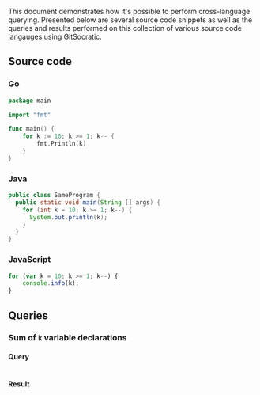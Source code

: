 This document demonstrates how it's possible to perform cross-language querying. Presented below are several source code snippets as well as the queries and results performed on this collection of various source code langauges using GitSocratic.

## Source code

### Go
```go
package main

import "fmt"

func main() {
	for k := 10; k >= 1; k-- {
		fmt.Println(k)
	}
}
```
### Java
```java
public class SameProgram {
  public static void main(String [] args) {
    for (int k = 10; k >= 1; k--) {
      System.out.println(k);
    }
  }
}
```

### JavaScript
```javascript
for (var k = 10; k >= 1; k--) {
    console.info(k);
}
```

## Queries

### Sum of `k` variable declarations

#### Query
```graql
```

#### Result
```
```
